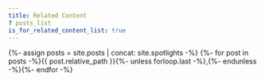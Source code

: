 ```yaml
---
title: Related Content
? posts_list
is_for_related_content_list: true
---
```


{%- assign posts = site.posts | concat: site.spotlights -%}
{%- for post in posts -%}{{ post.relative_path }}{%- unless forloop.last -%},{%- endunless -%}{%- endfor -%}
